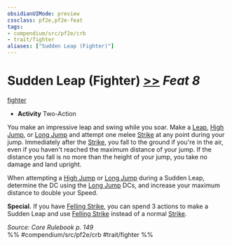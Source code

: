 ```yaml
---
obsidianUIMode: preview
cssclass: pf2e,pf2e-feat
tags:
- compendium/src/pf2e/crb
- trait/fighter
aliases: ["Sudden Leap (Fighter)"]
---
```

# Sudden Leap (Fighter)  [>>](/rules/core-rulebook/chapter-9-playing-the-game.md#Actions "Two-Action") *Feat 8*  
[fighter](/rules/traits/fighter.md)  

- **Activity** Two-Action

You make an impressive leap and swing while you soar. Make a [Leap](/rules/actions/leap.md), [High Jump](/rules/actions/high-jump.md), or [Long Jump](/rules/actions/long-jump.md) and attempt one melee [Strike](/rules/actions/strike.md) at any point during your jump. Immediately after the [Strike](/rules/actions/strike.md), you fall to the ground if you're in the air, even if you haven't reached the maximum distance of your jump. If the distance you fall is no more than the height of your jump, you take no damage and land upright.

When attempting a [High Jump](/rules/actions/high-jump.md) or [Long Jump](/rules/actions/long-jump.md) during a Sudden Leap, determine the DC using the [Long Jump](/rules/actions/long-jump.md) DCs, and increase your maximum distance to double your Speed.

**Special.** If you have [Felling Strike](/compendium/feats/felling-strike.md), you can spend 3 actions to make a Sudden Leap and use [Felling Strike](/compendium/feats/felling-strike.md) instead of a normal [Strike](/rules/actions/strike.md).

*Source: Core Rulebook p. 149*  
%% #compendium/src/pf2e/crb #trait/fighter %%